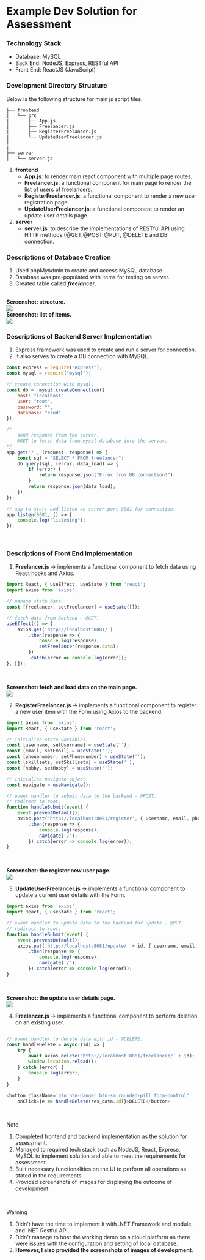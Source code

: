 # Example Dev Solution for Assessment

### Technology Stack
- Database: MySQL<br />
- Back End: NodeJS, Express, RESTful API<br />
- Front End: ReactJS (JavaScript)

### Development Directory Structure
Below is the following structure for main js script files.<br />
```
├── frontend
|   └── src
|       ├── App.js
|       ├── Freelancer.js
|       ├── RegisterFreelancer.js
|       └── UpdateUserFreelancer.js
|
|   
├── server
|   └── server.js   
```

1. **frontend**
    - **App.js**: to render main react component with multiple page routes.<br />
    - **Freelancer.js**: a functional component for main page to render the list of users of freelancers.<br />
    - **RegisterFreelancer.js**: a functional component to render a new user registration page.<br />
    - **UpdateUserFreelancer.js**: a functional component to render an update user details page.<br />
2. **server**
    - **server.js**: to describe the implementations of RESTful API using HTTP methods (@GET,@POST @PUT, @DELETE and DB connection.<br />

### Descriptions of Database Creation
1. Used phpMyAdmin to create and access MySQL database.
2. Database was pre-populated with items for testing on server.
3. Created table called **_freelancer_**.

<br />**Screenshot: structure.**<br />
![](zimages/04-db-mysql-structure.jpg)
<br />**Screenshot: list of items.**<br />
![](zimages/05-db-query-items.jpg)<br />

### Descriptions of Backend Server Implementation
1. Express framework was used to create and run a server for connection.<br />
2. It also serves to create a DB connection with MySQL.<br />
```javascript
const express = require("express");
const mysql = require("mysql");

// create connection with mysql.
const db =  mysql.createConnection({
    host: "localhost",
    user: "root",
    password: "",
    database: "crud"
});

/* 
    send response from the server.
    @GET to fetch data from mysql database into the server.
*/
app.get('/', (request, response) => {
    const sql = "SELECT * FROM freelancer";
    db.query(sql, (error, data_load) => {
        if (error) {
            return response.json("Error from DB connection!");
        }
        return response.json(data_load);    
    });
});

// app to start and listen on server port 8081 for connection.
app.listen(8081, () => {
    console.log("listening");
});
```
<br />

### Descriptions of Front End Implementation
1. **Freelancer.js** -> implements a functional component to fetch data using React hooks and Axios.
```javascript
import React, { useEffect, useState } from 'react';
import axios from 'axios';

// manage state data.
const [freelancer, setFreelancer] = useState([]);

// fetch data from backend - @GET.
useEffect(() => {
    axios.get('http://localhost:8081/')
        .then(response => {
            console.log(response);
            setFreelancer(response.data);
        })
        .catch(error => console.log(error));
}, []);
```
<br />

**Screenshot: fetch and load data on the main page.**<br />
![](zimages/01-main.jpg)
<br />

2. **RegisterFreelancer.js** -> implements a functional component to register a new user item with the Form using Axios to the backend.
```javascript
import axios from 'axios';
import React, { useState } from 'react';

// initialize state variables.
const [username, setUsername] = useState('');
const [email, setEmail] = useState('');
const [phonenumber, setPhonenumber] = useState('');
const [skillsets, setSkillsets] = useState('');
const [hobby, setHobby] = useState('');

// initialise navigate object.
const navigate = useNavigate();

// event handler to submit data to the backend - @POST.
// redirect to root.
function handleSubmit(event) {
    event.preventDefault();
    axios.post('http://localhost:8081/register', { username, email, phonenumber, skillsets, hobby })
        .then(response => {
            console.log(response);
            navigate('/');
        }).catch(error => console.log(error));
}
```
<br />

**Screenshot: the register new user page.**<br />
![](zimages/02-register-page.jpg)
<br />

3. **UpdateUserFreelancer.js** -> implements a functional component to update a current user details with the Form.
```javascript
import axios from 'axios';
import React, { useState } from 'react';

// event handler to update data to the backend for update - @PUT.
// redirect to root.
function handleSubmit(event) {
    event.preventDefault();
    axios.put('http://localhost:8081/update/' + id, { username, email, phonenumber, skillsets, hobby })
        .then(response => {
            console.log(response);
            navigate('/');
        }).catch(error => console.log(error));
}
```
<br />

**Screenshot: the update user details page.**<br />
![](zimages/03-update-details-page.jpg)
<br />

4. **Freelancer.js** -> implements a functional component to perform deletion on an existing user.
```javascript

// event handler to delete data with id - @DELETE.
const handleDelete = async (id) => {
    try {
        await axios.delete('http://localhost:8081/freelancer/' + id);
        window.location.reload();
    } catch (error) {
        console.log(error);
    }
}

<button className='btn btn-danger btn-sm rounded-pill form-control' 
    onClick={e => handleDelete(res_data.id)}>DELETE</button>
```
<br />


> [!NOTE]
> 1. Completed frontend and backend implementation as the solution for assessment.<br />
> 2. Managed to required tech stack such as NodeJS, React, Express, MySQL to implement solution and able to meet the requirements for assessment.<br />
> 3. Built necessary functionalities on the UI to perform all operations as stated in the requirements.<br />
> 4. Provided screenshots of images for displaying the outcome of development.

<br />

> [!WARNING]
> 1. Didn't have the time to implement it with .NET Framework and module, and .NET Restful API.<br />
> 2. Didn't manage to host the working demo on a cloud platform as there were issues with the configuration and setting of local database. <br />
> 3. **However, I also provided the screenshots of images of development**.

<br />